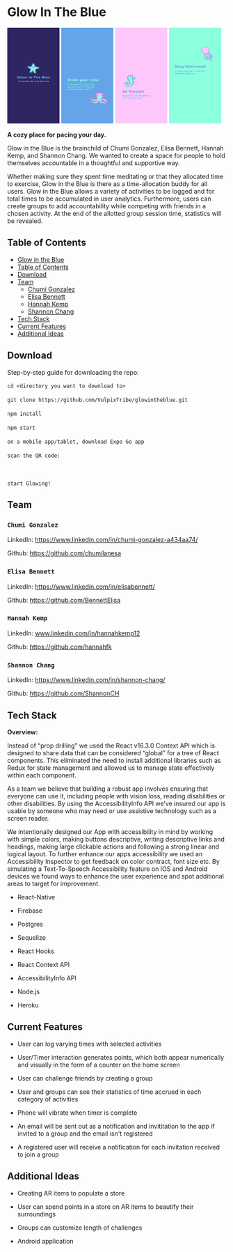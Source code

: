 <!-- @format -->

# Glow In The Blue

<img src="/assets/images/main-splash.png" height="220" width="120"> <img src="assets/images/hiw-squid.png" height="220" width="120">
<img src="assets/images/hiw-seahorse.png" height="220" width="120">
<img src="assets/images/hiw-octopus.png" height="220" width="120">

**A cozy place for pacing your day.**

Glow in the Blue is the brainchild of Chumi Gonzalez, Elisa Bennett, Hannah Kemp, and Shannon Chang. We wanted to create a space for people to hold themselves accountable in a thoughtful and supportive way. 

Whether making sure they spent time meditating or that they allocated time to exercise, Glow in the Blue is there as a time-allocation buddy for all users. Glow in the Blue allows a variety of activities to be logged and for total times to be accumulated in user analytics. Furthermore, users can create groups to add accountability while competing with friends in a chosen activity. At the end of the allotted group session time, statistics will be revealed. 

## Table of Contents

- [Glow in the Blue](https://glowintheblue.herokuapp.com/)
- [Table of Contents](#table-of-contents)
- [Download](#download)
- [Team](#team)
  - [Chumi Gonzalez](#chumi-gonzalez)
  - [Elisa Bennett](#elisa-bennett)
  - [Hannah Kemp](#hannah-kemp)
  - [Shannon Chang](#shannon-chang)
- [Tech Stack](#tech-stack)
- [Current Features](#current-features)
- [Additional Ideas](#additional-ideas)

## Download

Step-by-step guide for downloading the repo: 

```
cd <directory you want to download to>

git clone https://github.com/VulpixTribe/glowintheblue.git

npm install
    
npm start

on a mobile app/tablet, download Expo Go app

scan the QR code:



start Glowing!
```

## Team

### `Chumi Gonzalez`

LinkedIn: https://www.linkedin.com/in/chumi-gonzalez-a434aa74/

Github: https://github.com/chumilanesa

### `Elisa Bennett`

LinkedIn: https://www.linkedin.com/in/elisabennett/

Github: https://github.com/BennettElisa

### `Hannah Kemp`

LinkedIn: www.linkedin.com/in/hannahkemp12

Github: https://github.com/hannahfk

### `Shannon Chang`

LinkedIn: https://www.linkedin.com/in/shannon-chang/

Github: https://github.com/ShannonCH

## Tech Stack

**Overview:**

Instead of “prop drilling” we used the React v16.3.0 Context API which is designed to share data that can be considered “global” for a tree of React components. This eliminated the need to install additional libraries such as Redux for state management and allowed us to manage state effectively within each component. 

As a team we believe that building a robust app involves ensuring that everyone can use it, including people with vision loss, reading disabilities or other disabilities. By using the AccessibilityInfo API we’ve insured our app is usable by someone who may need or use assistive technology such as a screen reader. 

We intentionally designed our App with accessibility in mind by working with simple colors, making buttons descriptive, writing descriptive links and headings, making large clickable actions and following a strong linear and logical layout. To further enhance our apps accessibility we used an Accessibility Inspector to get feedback on color contract, font size etc. By simulating a Text-To-Speech Accessibility feature on IOS and Android devices we found ways to enhance the user experience and spot additional areas to target for improvement. 

- React-Native

- Firebase

- Postgres

- Sequelize

- React Hooks

- React Context API

- AccessibilityInfo API

- Node.js
    
- Heroku

## Current Features
    
- User can log varying times with selected activities

- User/Timer interaction generates points, which both appear numerically and visually in the form of a counter on the home screen

- User can challenge friends by creating a group

- User and groups can see their statistics of time accrued in each category of activities
    
- Phone will vibrate when timer is complete
    
- An email will be sent out as a notification and invititation to the app if invited to a group and the email isn't registered
    
- A registered user will receive a notification for each invitation received to join a group

## Additional Ideas
    
- Creating AR items to populate a store

- User can spend points in a store on AR items to beautify their surroundings

- Groups can customize length of challenges

- Android application
